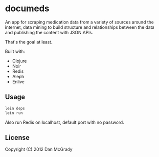 # documeds

An app for scraping medication data from a variety of sources around the internet, data mining to build structure and relationships between the data and publishing the content with JSON APIs. 

That's the goal at least.

Built with:

- Clojure
- Noir
- Redis
- Aleph
- Enlive

## Usage

```bash
lein deps
lein run
```

Also run Redis on localhost, default port with no password.

## License

Copyright (C) 2012 Dan McGrady